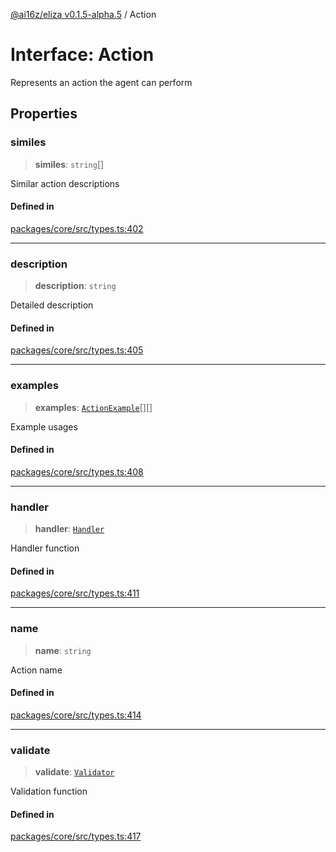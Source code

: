 [@ai16z/eliza v0.1.5-alpha.5](../index.md) / Action

# Interface: Action

Represents an action the agent can perform

## Properties

### similes

> **similes**: `string`[]

Similar action descriptions

#### Defined in

[packages/core/src/types.ts:402](https://github.com/ai16z/eliza/blob/main/packages/core/src/types.ts#L402)

***

### description

> **description**: `string`

Detailed description

#### Defined in

[packages/core/src/types.ts:405](https://github.com/ai16z/eliza/blob/main/packages/core/src/types.ts#L405)

***

### examples

> **examples**: [`ActionExample`](ActionExample.md)[][]

Example usages

#### Defined in

[packages/core/src/types.ts:408](https://github.com/ai16z/eliza/blob/main/packages/core/src/types.ts#L408)

***

### handler

> **handler**: [`Handler`](../type-aliases/Handler.md)

Handler function

#### Defined in

[packages/core/src/types.ts:411](https://github.com/ai16z/eliza/blob/main/packages/core/src/types.ts#L411)

***

### name

> **name**: `string`

Action name

#### Defined in

[packages/core/src/types.ts:414](https://github.com/ai16z/eliza/blob/main/packages/core/src/types.ts#L414)

***

### validate

> **validate**: [`Validator`](../type-aliases/Validator.md)

Validation function

#### Defined in

[packages/core/src/types.ts:417](https://github.com/ai16z/eliza/blob/main/packages/core/src/types.ts#L417)
